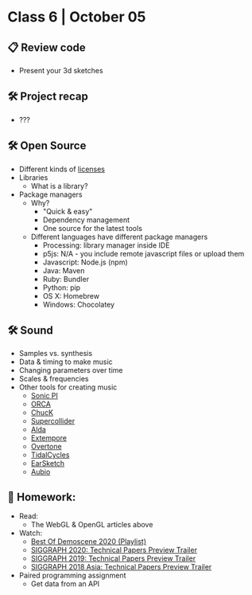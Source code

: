 # Class 6 | October 05

## 📋 Review code

* Present your 3d sketches

## 🛠️ Project recap

* ???

## 🛠️ Open Source

* Different kinds of [licenses](https://opensource.org/licenses)
* Libraries
  * What is a library?
* Package managers
  * Why?
    * "Quick & easy"
    * Dependency management
    * One source for the latest tools
  * Different languages have different package managers
    * Processing: library manager inside IDE
    * p5js: N/A - you include remote javascript files or upload them
    * Javascript: Node.js (npm)
    * Java: Maven
    * Ruby: Bundler
    * Python: pip
    * OS X: Homebrew
    * Windows: Chocolatey

## 🛠️ Sound

* Samples vs. synthesis
* Data & timing to make music
* Changing parameters over time
* Scales & frequencies
* Other tools for creating music
  * [Sonic PI](http://sonic-pi.net/)
  * [ORCA](https://github.com/hundredrabbits/Orca)
  * [ChucK](http://chuck.cs.princeton.edu/)
  * [Supercollider](http://supercollider.github.io/)
  * [Alda](https://alda.io/)
  * [Extempore](https://extemporelang.github.io/)
  * [Overtone](http://overtone.github.io/)
  * [TidalCycles](https://tidalcycles.org/)
  * [EarSketch](http://earsketch.gatech.edu/landing/)
  * [Aubio](https://aubio.org/)

## 📝 Homework:

* Read:
  * The WebGL & OpenGL articles above
* Watch:
  * [Best Of Demoscene 2020 (Playlist)](https://www.youtube.com/watch?v=zWqfX9J9BXI&list=PL9HVvEQXdWVb22aDO98yTbhqE8zy9XaDE)
  * [SIGGRAPH 2020: Technical Papers Preview Trailer](https://www.youtube.com/watch?v=jYdMKdRUq_8)
  * [SIGGRAPH 2019: Technical Papers Preview Trailer](https://www.youtube.com/watch?v=EhDr3Rs5fTU)
  * [SIGGRAPH 2018 Asia: Technical Papers Preview Trailer](https://www.youtube.com/watch?v=wdKpXvF_3AU)
* Paired programming assignment
  * Get data from an API
